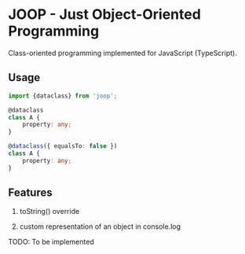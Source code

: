 # JOOP - Just Object-Oriented Programming

Class-oriented programming implemented for JavaScript (TypeScript).

## Usage

```typescript
import {dataclass} from 'joop';

@dataclass
class A {
    property: any;
}

@dataclass({ equalsTo: false })
class A {
    property: any;
}
```

## Features

1. toString() override



2. custom representation of an object in console.log



TODO: To be implemented
